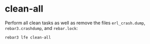 # clean-all

Perform all clean tasks as well as remove the files `erl_crash.dump`,
`rebar3.crashdump`, and `rebar.lock`:

```shell
rebar3 lfe clean-all
```
